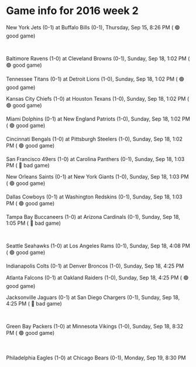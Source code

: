 # Game info for 2016 week 2

New York Jets (0-1) at Buffalo Bills (0-1), Thursday, Sep 15, 8:26 PM (	:green_circle: good game)


<br/>

Baltimore Ravens (1-0) at Cleveland Browns (0-1), Sunday, Sep 18, 1:02 PM (	:green_circle: good game)

Tennessee Titans (0-1) at Detroit Lions (1-0), Sunday, Sep 18, 1:02 PM (	:green_circle: good game)

Kansas City Chiefs (1-0) at Houston Texans (1-0), Sunday, Sep 18, 1:02 PM (	:green_circle: good game)

Miami Dolphins (0-1) at New England Patriots (1-0), Sunday, Sep 18, 1:02 PM (	:green_circle: good game)

Cincinnati Bengals (1-0) at Pittsburgh Steelers (1-0), Sunday, Sep 18, 1:02 PM (	:green_circle: good game)

San Francisco 49ers (1-0) at Carolina Panthers (0-1), Sunday, Sep 18, 1:03 PM (	:red_circle: bad game)

New Orleans Saints (0-1) at New York Giants (1-0), Sunday, Sep 18, 1:03 PM (	:green_circle: good game)

Dallas Cowboys (0-1) at Washington Redskins (0-1), Sunday, Sep 18, 1:03 PM (	:green_circle: good game)

Tampa Bay Buccaneers (1-0) at Arizona Cardinals (0-1), Sunday, Sep 18, 1:05 PM (	:red_circle: bad game)


<br/>

Seattle Seahawks (1-0) at Los Angeles Rams (0-1), Sunday, Sep 18, 4:08 PM (	:green_circle: good game)

Indianapolis Colts (0-1) at Denver Broncos (1-0), Sunday, Sep 18, 4:25 PM

Atlanta Falcons (0-1) at Oakland Raiders (1-0), Sunday, Sep 18, 4:25 PM (	:green_circle: good game)

Jacksonville Jaguars (0-1) at San Diego Chargers (0-1), Sunday, Sep 18, 4:25 PM (	:red_circle: bad game)


<br/>

Green Bay Packers (1-0) at Minnesota Vikings (1-0), Sunday, Sep 18, 8:32 PM (	:green_circle: good game)


<br/>

Philadelphia Eagles (1-0) at Chicago Bears (0-1), Monday, Sep 19, 8:30 PM

